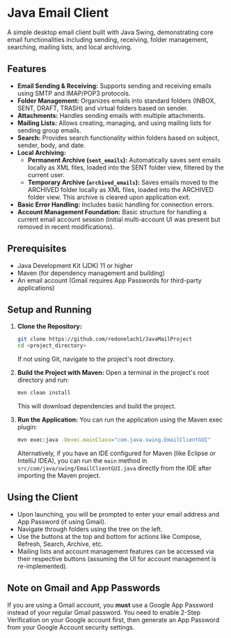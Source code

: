 # Java Email Client

A simple desktop email client built with Java Swing, demonstrating core email functionalities including sending, receiving, folder management, searching, mailing lists, and local archiving.

## Features

*   **Email Sending & Receiving:** Supports sending and receiving emails using SMTP and IMAP/POP3 protocols.
*   **Folder Management:** Organizes emails into standard folders (INBOX, SENT, DRAFT, TRASH) and virtual folders based on sender.
*   **Attachments:** Handles sending emails with multiple attachments.
*   **Mailing Lists:** Allows creating, managing, and using mailing lists for sending group emails.
*   **Search:** Provides search functionality within folders based on subject, sender, body, and date.
*   **Local Archiving:**
    *   **Permanent Archive (`sent_emails`):** Automatically saves sent emails locally as XML files, loaded into the SENT folder view, filtered by the current user.
    *   **Temporary Archive (`archived_emails`):** Saves emails moved to the ARCHIVED folder locally as XML files, loaded into the ARCHIVED folder view. This archive is cleared upon application exit.
*   **Basic Error Handling:** Includes basic handling for connection errors.
*   **Account Management Foundation:** Basic structure for handling a current email account session (initial multi-account UI was present but removed in recent modifications).

## Prerequisites

*   Java Development Kit (JDK) 11 or higher
*   Maven (for dependency management and building)
*   An email account (Gmail requires App Passwords for third-party applications)

## Setup and Running

1.  **Clone the Repository:**
    ```bash
    git clone https://github.com/redonelach1/JavaMailProject
    cd <project_directory>
    ```
    If not using Git, navigate to the project's root directory.

2.  **Build the Project with Maven:**
    Open a terminal in the project's root directory and run:
    ```bash
    mvn clean install
    ```
    This will download dependencies and build the project.

3.  **Run the Application:**
    You can run the application using the Maven exec plugin:
    ```bash
    mvn exec:java -Dexec.mainClass="com.java.swing.EmailClientGUI"
    ```
    Alternatively, if you have an IDE configured for Maven (like Eclipse or IntelliJ IDEA), you can run the `main` method in `src/com/java/swing/EmailClientGUI.java` directly from the IDE after importing the Maven project.

## Using the Client

*   Upon launching, you will be prompted to enter your email address and App Password (if using Gmail).
*   Navigate through folders using the tree on the left.
*   Use the buttons at the top and bottom for actions like Compose, Refresh, Search, Archive, etc.
*   Mailing lists and account management features can be accessed via their respective buttons (assuming the UI for account management is re-implemented).

## Note on Gmail and App Passwords

If you are using a Gmail account, you **must** use a Google App Password instead of your regular Gmail password. You need to enable 2-Step Verification on your Google account first, then generate an App Password from your Google Account security settings. 